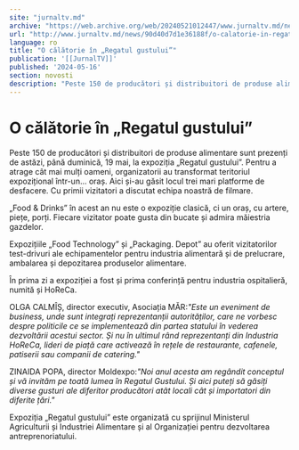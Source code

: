 ```yaml
---
site: "jurnaltv.md"
archive: "https://web.archive.org/web/20240521012447/www.jurnaltv.md/news/90d40d7d1e36188f/o-calatorie-in-regatul-gustului.html?utm_source=RSS&utm_medium=RSS&utm_campaign=RSS"
url: "http://www.jurnaltv.md/news/90d40d7d1e36188f/o-calatorie-in-regatul-gustului.html"
language: ro
title: "O călătorie în „Regatul gustului”"
publication: '[[JurnalTV]]'
published: '2024-05-16'
section: novosti
description: "Peste 150 de producători și distribuitori de produse alimentare sunt prezenți de astăzi, până duminică, 19 mai, la expoziția „Regatul gustului”. Pentru a atrage cât mai mulți oameni, organizatorii au transformat teritoriul expozițional într-un... oraș. Aici și-au găsit locul trei mari platforme de desfacere. Cu primii vizitatori a discutat echipa noastră de filmare."
---
```


# O călătorie în „Regatul gustului”

Peste 150 de producători și distribuitori de produse alimentare sunt prezenți de astăzi, până duminică, 19 mai, la expoziția „Regatul gustului”. Pentru a atrage cât mai mulți oameni, organizatorii au transformat teritoriul expozițional într-un... oraș. Aici și-au găsit locul trei mari platforme de desfacere. Cu primii vizitatori a discutat echipa noastră de filmare.

„Food & Drinks” în acest an nu este o expoziție clasică, ci un oraș, cu artere, piețe, porți. Fiecare vizitator poate gusta din bucate și admira măiestria gazdelor.

Expozițiile „Food Technology” și „Packaging. Depot” au oferit vizitatorilor test-drivuri ale echipamentelor pentru industria alimentară și de prelucrare, ambalarea și depozitarea produselor alimentare.

În prima zi a expoziției a fost și prima conferință pentru industria ospitalieră, numită și HoReCa.

OLGA CALMÎȘ, director executiv, Asociația MĂR:*"Este un eveniment de business, unde sunt integrați reprezentanții autorităților, care ne vorbesc despre politicile ce se implementează din partea statului în vederea dezvoltării acestui sector. Și nu în ultimul rând reprezentanți din Industria HoReCa, lideri de piață care activează în rețele de restaurante, cafenele, patiserii sau companii de catering."*

ZINAIDA POPA, director Moldexpo:*"Noi anul acesta am regândit conceptul și vă invităm pe toată lumea în Regatul Gustului. Și aici puteți să găsiți diverse gusturi ale diferitor producători atât locali cât și importatori din diferite țări."*

Expoziția „Regatul gustului” este organizată cu sprijinul Ministerul Agriculturii și Industriei Alimentare și al Organizației pentru dezvoltarea antreprenoriatului.